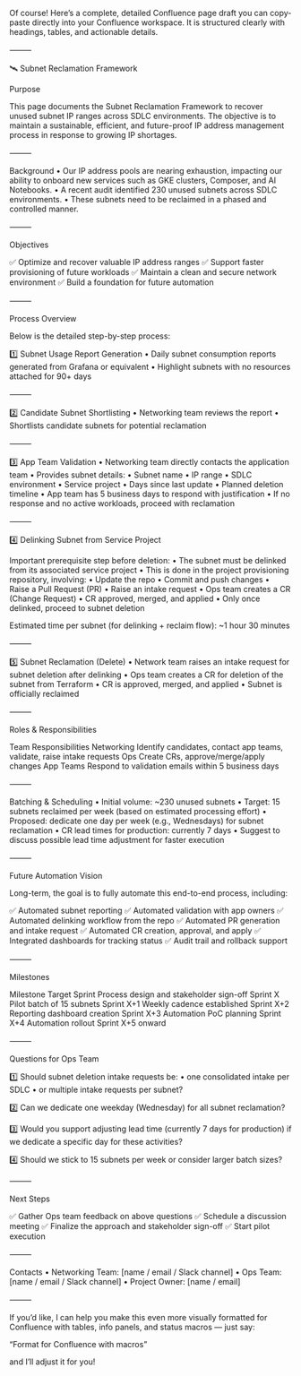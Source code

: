 Of course! Here’s a complete, detailed Confluence page draft you can copy-paste directly into your Confluence workspace. It is structured clearly with headings, tables, and actionable details.

⸻

🛰️ Subnet Reclamation Framework

Purpose

This page documents the Subnet Reclamation Framework to recover unused subnet IP ranges across SDLC environments. The objective is to maintain a sustainable, efficient, and future-proof IP address management process in response to growing IP shortages.

⸻

Background
	•	Our IP address pools are nearing exhaustion, impacting our ability to onboard new services such as GKE clusters, Composer, and AI Notebooks.
	•	A recent audit identified 230 unused subnets across SDLC environments.
	•	These subnets need to be reclaimed in a phased and controlled manner.

⸻

Objectives

✅ Optimize and recover valuable IP address ranges
✅ Support faster provisioning of future workloads
✅ Maintain a clean and secure network environment
✅ Build a foundation for future automation

⸻

Process Overview

Below is the detailed step-by-step process:

1️⃣ Subnet Usage Report Generation
	•	Daily subnet consumption reports generated from Grafana or equivalent
	•	Highlight subnets with no resources attached for 90+ days

⸻

2️⃣ Candidate Subnet Shortlisting
	•	Networking team reviews the report
	•	Shortlists candidate subnets for potential reclamation

⸻

3️⃣ App Team Validation
	•	Networking team directly contacts the application team
	•	Provides subnet details:
	•	Subnet name
	•	IP range
	•	SDLC environment
	•	Service project
	•	Days since last update
	•	Planned deletion timeline
	•	App team has 5 business days to respond with justification
	•	If no response and no active workloads, proceed with reclamation

⸻

4️⃣ Delinking Subnet from Service Project

Important prerequisite step before deletion:
	•	The subnet must be delinked from its associated service project
	•	This is done in the project provisioning repository, involving:
	•	Update the repo
	•	Commit and push changes
	•	Raise a Pull Request (PR)
	•	Raise an intake request
	•	Ops team creates a CR (Change Request)
	•	CR approved, merged, and applied
	•	Only once delinked, proceed to subnet deletion

Estimated time per subnet (for delinking + reclaim flow): ~1 hour 30 minutes

⸻

5️⃣ Subnet Reclamation (Delete)
	•	Network team raises an intake request for subnet deletion after delinking
	•	Ops team creates a CR for deletion of the subnet from Terraform
	•	CR is approved, merged, and applied
	•	Subnet is officially reclaimed

⸻

Roles & Responsibilities

Team	Responsibilities
Networking	Identify candidates, contact app teams, validate, raise intake requests
Ops	Create CRs, approve/merge/apply changes
App Teams	Respond to validation emails within 5 business days


⸻

Batching & Scheduling
	•	Initial volume: ~230 unused subnets
	•	Target: 15 subnets reclaimed per week (based on estimated processing effort)
	•	Proposed: dedicate one day per week (e.g., Wednesdays) for subnet reclamation
	•	CR lead times for production: currently 7 days
	•	Suggest to discuss possible lead time adjustment for faster execution

⸻

Future Automation Vision

Long-term, the goal is to fully automate this end-to-end process, including:

✅ Automated subnet reporting
✅ Automated validation with app owners
✅ Automated delinking workflow from the repo
✅ Automated PR generation and intake request
✅ Automated CR creation, approval, and apply
✅ Integrated dashboards for tracking status
✅ Audit trail and rollback support

⸻

Milestones

Milestone	Target Sprint
Process design and stakeholder sign-off	Sprint X
Pilot batch of 15 subnets	Sprint X+1
Weekly cadence established	Sprint X+2
Reporting dashboard creation	Sprint X+3
Automation PoC planning	Sprint X+4
Automation rollout	Sprint X+5 onward


⸻

Questions for Ops Team

1️⃣ Should subnet deletion intake requests be:
	•	one consolidated intake per SDLC
	•	or multiple intake requests per subnet?

2️⃣ Can we dedicate one weekday (Wednesday) for all subnet reclamation?

3️⃣ Would you support adjusting lead time (currently 7 days for production) if we dedicate a specific day for these activities?

4️⃣ Should we stick to 15 subnets per week or consider larger batch sizes?

⸻

Next Steps

✅ Gather Ops team feedback on above questions
✅ Schedule a discussion meeting
✅ Finalize the approach and stakeholder sign-off
✅ Start pilot execution

⸻

Contacts
	•	Networking Team: [name / email / Slack channel]
	•	Ops Team: [name / email / Slack channel]
	•	Project Owner: [name / email]

⸻

If you’d like, I can help you make this even more visually formatted for Confluence with tables, info panels, and status macros — just say:

“Format for Confluence with macros”

and I’ll adjust it for you!
